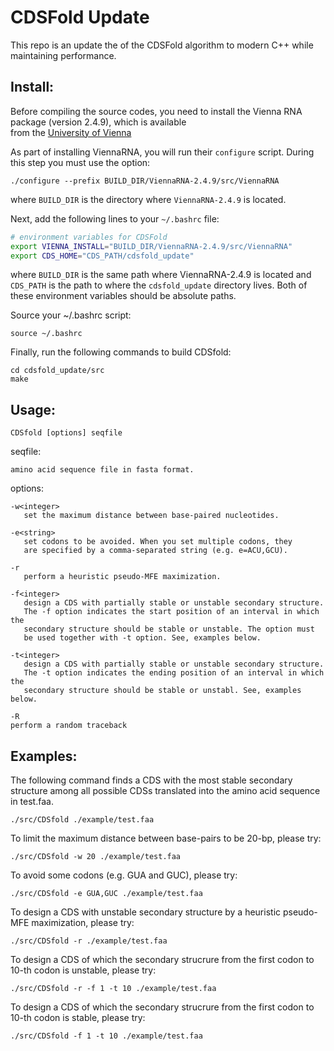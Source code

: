 # CDSFold Update
This repo is an update the of the CDSFold algorithm to modern C++ while maintaining performance.

## Install:
Before compiling the source codes, you need to install 
the Vienna RNA package (version 2.4.9), which is available  
from the [University of Vienna](http://www.tbi.univie.ac.at/RNA/)

As part of installing ViennaRNA, you will run their ```configure``` script.
During this step you must use the option:

```
./configure --prefix BUILD_DIR/ViennaRNA-2.4.9/src/ViennaRNA
```

where ```BUILD_DIR``` is the directory where ```ViennaRNA-2.4.9``` is located.

Next, add the following lines to your ```~/.bashrc``` file:

```bash
# environment variables for CDSFold
export VIENNA_INSTALL="BUILD_DIR/ViennaRNA-2.4.9/src/ViennaRNA"
export CDS_HOME="CDS_PATH/cdsfold_update"
```

where ```BUILD_DIR``` is the same path where ViennaRNA-2.4.9 is located and
```CDS_PATH``` is the path to where the ```cdsfold_update``` directory lives. Both
of these environment variables should be absolute paths.

Source your ~/.bashrc script:

```
source ~/.bashrc
```

Finally, run the following commands to build CDSfold:
``` 
cd cdsfold_update/src
make
```

## Usage:

```CDSfold [options] seqfile```

seqfile:

    amino acid sequence file in fasta format.

options:

```   
-w<integer>
   set the maximum distance between base-paired nucleotides.

-e<string>
   set codons to be avoided. When you set multiple codons, they 
   are specified by a comma-separated string (e.g. e=ACU,GCU).

-r
   perform a heuristic pseudo-MFE maximization.

-f<integer>
   design a CDS with partially stable or unstable secondary structure.
   The -f option indicates the start position of an interval in which the
   secondary structure should be stable or unstable. The option must
   be used together with -t option. See, examples below.

-t<integer>
   design a CDS with partially stable or unstable secondary structure.
   The -t option indicates the ending position of an interval in which the
   secondary structure should be stable or unstabl. See, examples below.

-R
perform a random traceback
 ```

## Examples:
The following command finds a CDS with the most stable secondary structure
among all possible CDSs translated into the amino acid sequence in test.faa.

```./src/CDSfold ./example/test.faa```

To limit the maximum distance between base-pairs to be 20-bp, please try:

```./src/CDSfold -w 20 ./example/test.faa```

To avoid some codons (e.g. GUA and GUC), please try:

```./src/CDSfold -e GUA,GUC ./example/test.faa```

To design a CDS with unstable secondary structure by a heuristic pseudo-MFE
maximization, please try:

```./src/CDSfold -r ./example/test.faa```

To design a CDS of which the secondary strucrure from the first codon to 10-th
codon is unstable, please try:

```./src/CDSfold -r -f 1 -t 10 ./example/test.faa```

To design a CDS of which the secondary strucrure from the first codon to 10-th
codon is stable, please try:

```./src/CDSfold -f 1 -t 10 ./example/test.faa```

